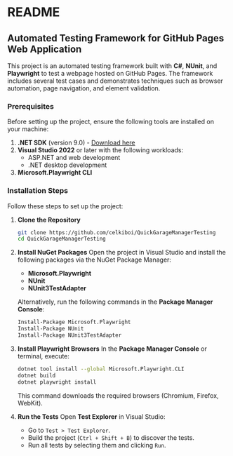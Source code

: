 # README

## Automated Testing Framework for GitHub Pages Web Application

This project is an automated testing framework built with **C#**, **NUnit**, and **Playwright** to test a webpage hosted on GitHub Pages. The framework includes several test cases and demonstrates techniques such as browser automation, page navigation, and element validation.

### Prerequisites

Before setting up the project, ensure the following tools are installed on your machine:

1. **.NET SDK** (version 9.0) - [Download here](https://dotnet.microsoft.com/download)
2. **Visual Studio 2022** or later with the following workloads:
   - ASP.NET and web development
   - .NET desktop development
3. **Microsoft.Playwright CLI**

### Installation Steps

Follow these steps to set up the project:

1. **Clone the Repository**
   ```bash
   git clone https://github.com/celkiboi/QuickGarageManagerTesting
   cd QuickGarageManagerTesting
   ```

2. **Install NuGet Packages**
   Open the project in Visual Studio and install the following packages via the NuGet Package Manager:
   - **Microsoft.Playwright**
   - **NUnit**
   - **NUnit3TestAdapter**

   Alternatively, run the following commands in the **Package Manager Console**:
   ```bash
   Install-Package Microsoft.Playwright
   Install-Package NUnit
   Install-Package NUnit3TestAdapter
   ```

3. **Install Playwright Browsers**
   In the **Package Manager Console** or terminal, execute:
   ```bash
   dotnet tool install --global Microsoft.Playwright.CLI
   dotnet build
   dotnet playwright install
   ```

   This command downloads the required browsers (Chromium, Firefox, WebKit).

4. **Run the Tests**
   Open **Test Explorer** in Visual Studio:
   - Go to `Test > Test Explorer`.
   - Build the project (`Ctrl + Shift + B`) to discover the tests.
   - Run all tests by selecting them and clicking `Run`.
